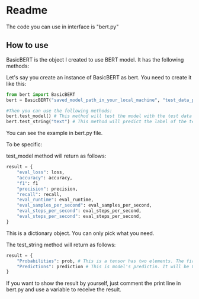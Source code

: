 # Readme
The code you can use in interface is "bert.py"

## How to use
BasicBERT is the object I created to use BERT model. It has the following methods:

Let's say you create an instance of BasicBERT as bert.
You need to create it like this:
```python
from bert import BasicBERT
bert = BasicBERT("saved_model_path_in_your_local_machine", "test_data_path_in_your_local_machine")

#Then you can use the following methods:
bert.test_model() # This method will test the model with the test data you provided
bert.test_string("text") # This method will predict the label of the text you provided
```
You can see the example in bert.py file.

To be specific:

test_model method will return as follows:

```python
result = {
    "eval_loss": loss,
    "accuracy": accuracy,
    "f1": f1
    "precision": precision,
    "recall": recall,
    "eval_runtime": eval_runtime,
    "eval_samples_per_second": eval_samples_per_second,
    "eval_steps_per_second": eval_steps_per_second,
    "eval_steps_per_second": eval_steps_per_second,
}
```
This is a dictionary object. You can only pick what you need.

The test_string method will return as follows:
```python
result = {
    "Probabilities": prob, # This is a tensor has two elements. The first one is the probability of the text to be 0, the second one is the probability of the text to be 1.
    "Predictions": prediction # This is model's predictin. It will be 0 or 1.
}
```

If you want to show the result by yourself, just comment the print line in bert.py and use a variable to receive the result.
